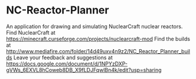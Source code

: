 # NC-Reactor-Planner
An application for drawing and simulating NuclearCraft nuclear reactors. Find NuclearCraft at https://minecraft.curseforge.com/projects/nuclearcraft-mod
Find the builds at http://www.mediafire.com/folder/14d49uxv4n9z2/NC_Reactor_Planner_builds
Leave your feedback and suggestions at https://docs.google.com/document/d/1NPYzDXP-gVWs_6EXVL8hCoweb8DB_X9fLDJFqwlBn4k/edit?usp=sharing
